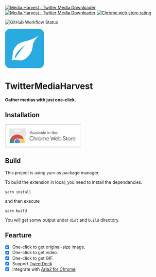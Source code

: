 [![Media Harvest : Twitter Media Downloader](https://img.shields.io/chrome-web-store/v/hpcgabhdlnapolkkjpejieegfpehfdok?color=00acee&style=for-the-badge)](https://chrome.google.com/webstore/detail/media-harvest-twitter-med/hpcgabhdlnapolkkjpejieegfpehfdok)
[![Media Harvest : Twitter Media Downloader](https://img.shields.io/chrome-web-store/users/hpcgabhdlnapolkkjpejieegfpehfdok?style=for-the-badge)](https://chrome.google.com/webstore/detail/media-harvest-twitter-med/hpcgabhdlnapolkkjpejieegfpehfdok)
[![Chrome web store rating](https://img.shields.io/chrome-web-store/stars/hpcgabhdlnapolkkjpejieegfpehfdok?style=for-the-badge)](https://chrome.google.com/webstore/detail/media-harvest-twitter-med/hpcgabhdlnapolkkjpejieegfpehfdok)

![GitHub Workflow Status](https://img.shields.io/github/actions/workflow/status/EltonChou/TwitterMediaHarvest/ci.yml?branch=main&style=for-the-badge)

![TwitterMediaHarvest](./src/assets/icons/icon128.png)

# TwitterMediaHarvest
**Gather medias with just one-click.**

## Installation

[![Chrome web store](assets/chrome_badge.jpg)](https://chrome.google.com/webstore/detail/media-harvest-twitter-med/hpcgabhdlnapolkkjpejieegfpehfdok)

## Build
This project is using `yarn` as package manager.

To build the extension in local, you need to install the dependencies.

`yarn install`

and then execute

`yarn build`

You will get somw output under `dist` and `build` directory.

## Fearture

- [x] One-click to get original-size image.
- [x] One-click to get video.
- [x] One-click to get GIF.
- [x] Support [TweetDeck](https://tweetdeck.twitter.com/)
- [x] Integrate with [Aria2 for Chrome](https://chrome.google.com/webstore/detail/aria2-for-chrome/mpkodccbngfoacfalldjimigbofkhgjn)
